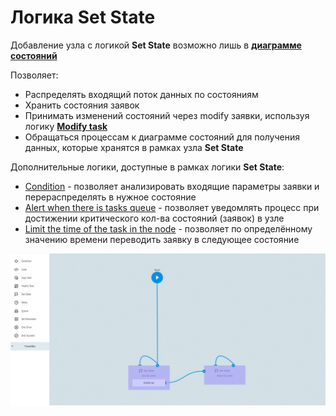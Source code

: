 # Логика Set State

Добавление узла с логикой **Set State** возможно лишь в **[диаграмме состояний](../process_and_state/state_diagramm.md)**

Позволяет:
* Распределять входящий поток данных по состояниям
* Хранить состояния заявок
* Принимать изменений состояний через modify заявки, используя логику **[Modify task](logika_modify_task.md)**
* Обращаться процессам к диаграмме состояний для получения данных, которые хранятся в рамках узла **Set State**


Дополнительные логики, доступные в рамках логики **Set State**:
* [Condition](if.md) - позволяет анализировать входящие параметры заявки и перераспределять в нужное состояние
* [Alert when there is tasks queue](timer.md#tasks-limit) - позволяет уведомлять процесс при достижении критического кол-ва состояний (заявок) в узле 
* [Limit the time of the task in the node](timer.md#timer) - позволяет по определённому значению времени переводить заявку в следующее состояние


![Logic SetState](../img/process_and_state/setstate.gif)



